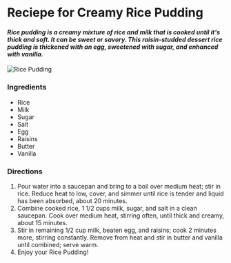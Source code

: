 # Reciepe for Creamy Rice Pudding
#### *Rice pudding is a creamy mixture of rice and milk that is cooked until it's thick and soft. It can be sweet or savory. This raisin-studded dessert rice pudding is thickened with an egg, sweetened with sugar, and enhanced with vanilla.*
![Rice Pudding](https://www.momontimeout.com/wp-content/uploads/2021/08/rice-pudding-title.jpeg)
### Ingredients
- Rice
- Milk
- Sugar
- Salt
- Egg
- Raisins
- Butter
- Vanilla
### Directions
1. Pour water into a saucepan and bring to a boil over medium heat; stir in rice. Reduce heat to low, cover, and simmer until rice is tender and liquid has been absorbed, about 20 minutes.
2. Combine cooked rice, 1 1/2 cups milk, sugar, and salt in a clean saucepan. Cook over medium heat, stirring often, until thick and creamy, about 15 minutes.
3. Stir in remaining 1/2 cup milk, beaten egg, and raisins; cook 2 minutes more, stirring constantly. Remove from heat and stir in butter and vanilla until combined; serve warm.
4. Enjoy your Rice Pudding!